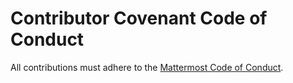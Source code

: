 # Contributor Covenant Code of Conduct

All contributions must adhere to the [Mattermost Code of Conduct](https://handbook.mattermost.com/contributors/contributors/guidelines/contribution-guidelines#contributor-covenant-code-of-conduct).

